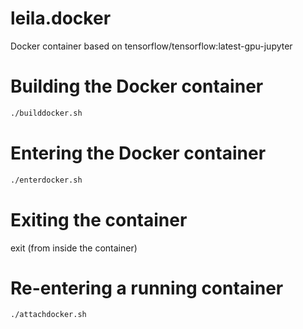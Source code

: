 # leila.docker
Docker container based on tensorflow/tensorflow:latest-gpu-jupyter

# Building the Docker container
```bash
./builddocker.sh
```

# Entering the Docker container
```bash
./enterdocker.sh
```

# Exiting the container
exit 
(from inside the container)

# Re-entering a running container
```bash
./attachdocker.sh
```

